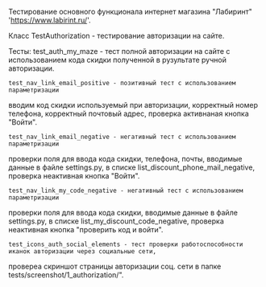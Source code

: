 Тестирование основного функционала интернет магазина "Лабиринт"
'https://www.labirint.ru/'.

Класс TestAuthorization - тестирование авторизации на сайте.

Тесты:
    test_auth_my_maze - тест полной авторизации на сайте с использованием кода скидки
полученной в рузультате ручной авторизации.

    test_nav_link_email_positive - позитивный тест с использованием параметризации 
вводим код скидки используемый при авторизации, корректный номер телефона, корректный почтовый адрес,
проверка активнаная кнопка "Войти".

    test_nav_link_email_negative - негативный тест с использованием параметризации 
проверки поля для ввода кода скидки, телефона, почты, вводимые данные в файле settings.py, 
в списке list_discount_phone_mail_negative, проверка неактивная кнопка "Войти".

    test_nav_link_my_code_negative - негативный тест с использованием параметризации
проверки поля для ввода кода скидки, вводимые данные в файле settings.py, 
в списке list_my_discount_code_negative, проверка неактивная кнопка "проверить код и войти".

    test_icons_auth_social_elements - тест проверки работоспособности иканок авторизации через социальные сети,
провереа скриншот страницы авторизации соц. сети в папке tests/screenshot/1_authorization/".